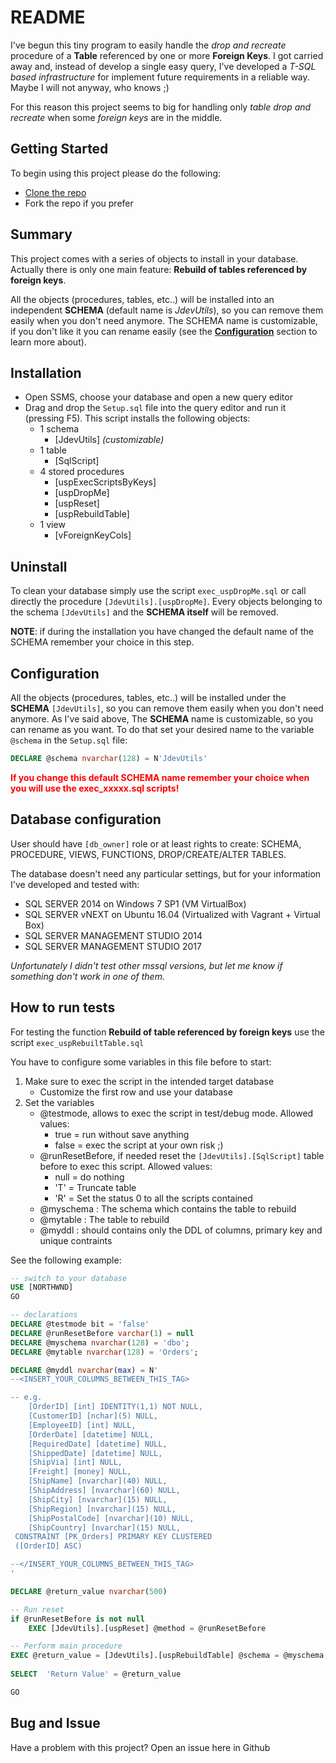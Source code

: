 # README #

I've begun this tiny program to easily handle the *drop and recreate* procedure of a **Table** referenced by one or more **Foreign Keys**. I got carried away and, instead of develop a single easy query, I've developed a *T-SQL based infrastructure* for implement future requirements in a reliable way. Maybe I will not anyway, who knows ;)

For this reason this project seems to big for handling only *table drop and recreate* when some *foreign keys* are in the middle.


## Getting Started ##

To begin using this project please do the following:
* [Clone the repo](https://github.com/jakodev/tsql-utilities.git)
* Fork the repo if you prefer


## Summary ##
This project comes with a series of objects to install in your database. Actually there is only one main feature: **Rebuild of tables referenced by foreign keys**.

All the objects (procedures, tables, etc..) will be installed into an independent **SCHEMA** (default name is _JdevUtils_), so you can remove them easily when you don't need anymore. The SCHEMA name is customizable, if you don't like it you can rename easily (see the [**Configuration**](#configuration) section to learn more about).


## Installation ##

+ Open SSMS, choose your database and open a new query editor
+ Drag and drop the `Setup.sql` file into the query editor and run it (pressing F5). This script installs the following objects:
	- 1 schema
		* [JdevUtils] *(customizable)*
    -   1 table
        * [SqlScript]
    -   4 stored procedures
        * [uspExecScriptsByKeys]
        * [uspDropMe]
        * [uspReset]
        * [uspRebuildTable]
    -   1 view
        * [vForeignKeyCols]

## Uninstall ##
To clean your database simply use the script `exec_uspDropMe.sql` or call directly the procedure `[JdevUtils].[uspDropMe]`. Every objects belonging to the schema `[JdevUtils]` and the **SCHEMA itself** will be removed.

**NOTE**: if during the installation you have changed the default name of the SCHEMA remember your choice in this step.

## Configuration ##
All the objects (procedures, tables, etc..) will be installed under the **SCHEMA** `[JdevUtils]`, so you can remove them easily when you don't need anymore. As I've said above, The **SCHEMA** name is customizable, so you can rename as you want. To do that set your desired name to the variable `@schema` in the `Setup.sql` file:
```sql 
DECLARE @schema nvarchar(128) = N'JdevUtils'
```
**<span style="color: red;">
If you change this default SCHEMA name remember your choice when you will use the  exec_xxxxx.sql scripts!
</span>**

## Database configuration ##
User should have `[db_owner]` role or at least rights to create: SCHEMA, PROCEDURE, VIEWS, FUNCTIONS, DROP/CREATE/ALTER TABLES.

The database doesn't need any particular settings, but for your information I've developed and tested with:
- SQL SERVER 2014 on Windows 7 SP1 (VM VirtualBox)
- SQL SERVER vNEXT on Ubuntu 16.04 (Virtualized with Vagrant + Virtual Box)
- SQL SERVER MANAGEMENT STUDIO 2014
- SQL SERVER MANAGEMENT STUDIO 2017

*Unfortunately I didn't test other mssql versions, but let me know if something don't work in one of them.*


## How to run tests ##

For testing the function __Rebuild of table referenced by foreign keys__ use the script `exec_uspRebuiltTable.sql`

You have to configure some variables in this file before to start:
1. Make sure to exec the script in the intended target database
	- Customize the first row and use your database
1. Set the variables 
	* @testmode, allows to exec the script in test/debug mode. Allowed values:
		- true = run without save anything
		- false = exec the script at your own risk ;)
	* @runResetBefore, if needed reset the `[JdevUtils].[SqlScript]` table before to exec this script. Allowed values: 
		- null = do nothing
		- 'T' = Truncate table
		- 'R' = Set the status 0 to all the scripts contained
	* @myschema : The schema which contains the table to rebuild
	* @mytable : The table to rebuild
	* @myddl : should contains only the DDL of columns, primary key and unique contraints


See the following example:
```sql 
-- switch to your database
USE [NORTHWND]
GO

-- declarations
DECLARE @testmode bit = 'false'				
DECLARE @runResetBefore varchar(1) = null	
DECLARE @myschema nvarchar(128) = 'dbo';
DECLARE @mytable nvarchar(128) = 'Orders';

DECLARE @myddl nvarchar(max) = N'			
--<INSERT_YOUR_COLUMNS_BETWEEN_THIS_TAG>

-- e.g. 
	[OrderID] [int] IDENTITY(1,1) NOT NULL,
	[CustomerID] [nchar](5) NULL,
	[EmployeeID] [int] NULL,
	[OrderDate] [datetime] NULL,
	[RequiredDate] [datetime] NULL,
	[ShippedDate] [datetime] NULL,
	[ShipVia] [int] NULL,
	[Freight] [money] NULL,
	[ShipName] [nvarchar](40) NULL,
	[ShipAddress] [nvarchar](60) NULL,
	[ShipCity] [nvarchar](15) NULL,
	[ShipRegion] [nvarchar](15) NULL,
	[ShipPostalCode] [nvarchar](10) NULL,
	[ShipCountry] [nvarchar](15) NULL,
 CONSTRAINT [PK_Orders] PRIMARY KEY CLUSTERED 
 ([OrderID] ASC)

--</INSERT_YOUR_COLUMNS_BETWEEN_THIS_TAG>
'

DECLARE	@return_value nvarchar(500)

-- Run reset
if @runResetBefore is not null
	EXEC [JdevUtils].[uspReset] @method = @runResetBefore

-- Perform main procedure
EXEC @return_value = [JdevUtils].[uspRebuildTable] @schema = @myschema, @table = @mytable, @debugMode = @testmode, @DDL = @myddl
		
SELECT	'Return Value' = @return_value

GO

```

## Bug and Issue ##

Have a problem with this project? Open an issue here in Github


